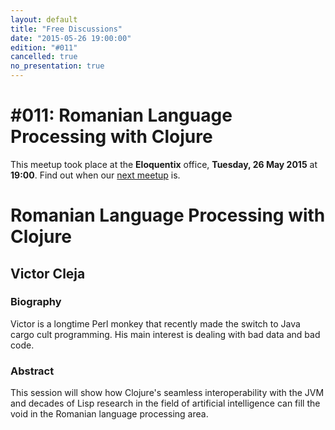 ```yaml
---
layout: default
title: "Free Discussions"
date: "2015-05-26 19:00:00"
edition: "#011"
cancelled: true
no_presentation: true
---
```


<div class="description">
  <h1><span class="edition-number">#011</span>: Romanian Language Processing with Clojure</h1>
  <p>This meetup took place at the <strong>Eloquentix</strong> office,
    <strong>Tuesday, 26 May 2015</strong> at <strong>19:00</strong>.
    Find out when our <a href="/next">next meetup</a> is.</p>
</div>

<div class="clear-fix"></div>

<div class="presentation">
  <h1>Romanian Language Processing with Clojure</h1>
  <div class="details">
    <div class="left">
      <div class="biography">
        <h2 class="speaker">Victor Cleja</h2>
        <h3>Biography</h3>
        <p>Victor is a longtime Perl monkey that recently made the switch to Java
        cargo cult programming. His main interest is dealing with bad data and bad
        code.</p>
      </div>
      <div class="abstract">
        <h3>Abstract</h3>
        <p>This session will show how Clojure's seamless interoperability with
        the JVM and decades of Lisp research in the field of artificial intelligence
        can fill the void in the Romanian language processing area.</p>
      </div>
    </div>
    <div class="right"></div>
  </div>
</div>
